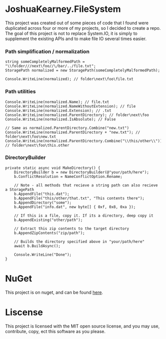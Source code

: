 # JoshuaKearney.FileSystem #

This project was created out of some pieces of code that I found were duplicated across four or more of my projects, so I decided to create a repo. The goal of this project is not to replace System.IO, it is simply to supplement the existing APIs and to make file IO several times easier.


### Path simplification / normalization ###
    string someCompletelyMalformedPath = "\\folder///next\foo//\/bar/../file.txt";
    StoragePath normalized = new StoragePath(someCompletelyMalformedPath);

    Console.WriteLine(normalized); // folder\next\foo\file.txt

### Path utilities ##
    Console.WriteLine(normalized.Name); // file.txt
    Console.WriteLine(normalized.NameWithoutExtension); // file
    Console.WriteLine(normalized.Extension); // .txt
    Console.WriteLine(normalized.ParentDirectory); // folder\next\foo
    Console.WriteLine(normalized.IsAbsolute); // False

    // Same as normalized.ParentDirectory.Combine("new.txt")
    Console.WriteLine(normalized.ParentDirectory + "new.txt"); // folder\next\foo\new.txt
    Console.WriteLine(normalized.ParentDirectory.Combine("\\this/other\\")); // folder\next\foo\this.other

### DirectoryBuilder ###
    private static async void MakeDirectory() {
        DirectoryBuilder b = new DirectoryBuilder(@"your/path/here");
        b.ConflictResolution = NameConflictOption.Rename;

        // Note - all methods that recieve a string path can also recieve a StoragePath
        b.AppendFile("this.dat");
        b.AppendFile("this/other/that.txt", "This contents there");
        b.AppendDirectory("some");
        b.AppendFile("info.dat", new byte[] { 0xf, 0x8, 0xa });

        // If this is a file, copy it. If its a directory, deep copy it
        b.AppendExisting("other/path");

        // Extract this zip contents to the target directory
        b.AppendZipContents("zip/path");

        // Builds the directory specified above in "your/path/here"
        await b.BuildAsync();

        Console.WriteLine("Done");
    }

# NuGet #
This project is on nuget, and can be found [here](https://www.nuget.org/packages/JoshuaKearney.FileSystem/).


# Liscense #
This project is licensed with the MIT open source license, and you may use, contribute, copy, ect this software as you please.
